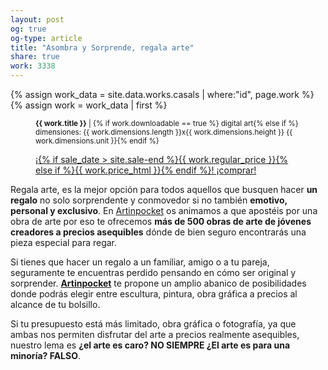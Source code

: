 ```yaml
---
layout: post
og: true
og-type: article
title: "Asombra y Sorprende, regala arte" 
share: true
work: 3338
---
```


{% assign work_data = site.data.works.casals | where:"id", page.work %}
{% assign work = work_data | first %}
<figure class="text-center">
	<div class="padding-artwork-container">
		<div class="embed-container embed-container_4-3">
			<core-image sizing="cover" class="core-image-size" preload fade src="{{ work.featured_src }}"></core-image>	
		</div>
	</div>
	<figcaption>
		<p><small><strong>{{ work.title }}</strong> | {% if work.downloadable == true %} digital art{% else if %} dimensiones: {{ work.dimensions.length }}x{{ work.dimensions.height }} {{ work.dimensions.unit }}{% endif %}</small></p>
		<p><a href="{{ work.permalink }}" class="btn btn-primary btn-lg">¡{% if sale_date > site.sale-end %}{{ work.regular_price }}{% else if %}{{ work.price_html }}{% endif %}! ¡comprar! <i class="fa fa-credit-card"></i></a></p>
	</figcaption>
</figure>

Regala arte, es la mejor opción para todos aquellos que busquen hacer **un regalo** no solo sorprendente y conmovedor si no también **emotivo, personal y exclusivo**.  En [Artinpocket](http://www.artinpocket.cat/) os animamos a que apostéis por una obra de arte por eso te ofrecemos **más de 500 obras de arte de jóvenes creadores a precios asequibles** dónde de bien seguro encontrarás una pieza especial para regar. 

Si tienes que hacer un regalo a un  familiar, amigo o a tu pareja, seguramente te encuentras perdido pensando en cómo ser original y sorprender. **[Artinpocket](http://www.artinpocekt.cat/)** te propone un amplio abanico de posibilidades donde podrás elegir entre escultura, pintura, obra gráfica a precios al alcance de tu bolsillo.

Si tu presupuesto está más limitado, obra gráfica o fotografía, ya que ambas nos permiten disfrutar del arte a precios realmente asequibles, nuestro lema es **¿el arte es caro? NO SIEMPRE ¿El arte es para una minoría? FALSO**. 
